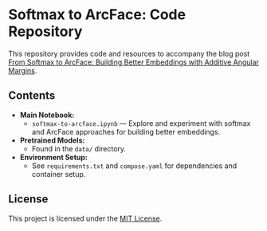 # Softmax to ArcFace: Code Repository

This repository provides code and resources to accompany the blog post [From Softmax to ArcFace: Building Better Embeddings with Additive Angular Margins](https://example.com).

## Contents

- **Main Notebook:**
	- `softmax-to-arcface.ipynb` — Explore and experiment with softmax and ArcFace approaches for building better embeddings.
- **Pretrained Models:**
	- Found in the `data/` directory.
- **Environment Setup:**
	- See `requirements.txt` and `compose.yaml` for dependencies and container setup.

## License

This project is licensed under the [MIT License](LICENSE).
